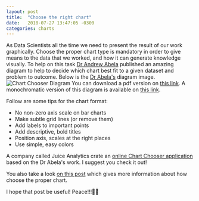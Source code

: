 ```yaml
---
layout: post
title:  "Choose the right chart"
date:   2018-07-27 13:47:05 -0300
categories: charts
---
```


As Data Scientists all the time we need to present the result of our work graphically. Choose the proper chart type is mandatory in order to give means to the data that we worked, and how it can generate knowledge visually. 
To help on this task [Dr Andrew Abela][1] published an amazing diagram to help to decide which chart best fit to a given dataset and problem to outcome.
Below is the [Dr Abela's][2] diagram image.
 ![Chart Chooser Diagram][image-1]
You can download a pdf version on [this link][3]. A monochromatic version of this diagram is available on [this link][4].

Follow are some tips for the chart format:
- No non-zero axis scale on bar charts
- Make subtle grid lines (or remove them)
- Add labels to important points
- Add descriptive, bold titles
- Position axis, scales at the right places
- Use simple, easy colors

A company called Juice Analytics crate an [online Chart Chooser application][5] based on the Dr Abela's work. I suggest you check it out!

You also take a look [on this post][6] which gives more information about how choose the proper chart.

I hope that post be useful! Peace!!!🖖🏻

[1]:	https://extremepresentation.com/design/7-charts/
[2]:	https://extremepresentation.com/design/7-charts/
[3]:	https://vandersonpc.github.io/files/choose_chart.pdf
[4]:	https://vandersonpc.github.io/files/choose_chart_bw.pdf
[5]:	http://labs.juiceanalytics.com/chartchooser/index.html
[6]:	https://chandoo.org/wp/chart-selection-process/

[image-1]:	https://vandersonpc.github.io/img/chartchooser.jpg "Chart Chooser Diagram"